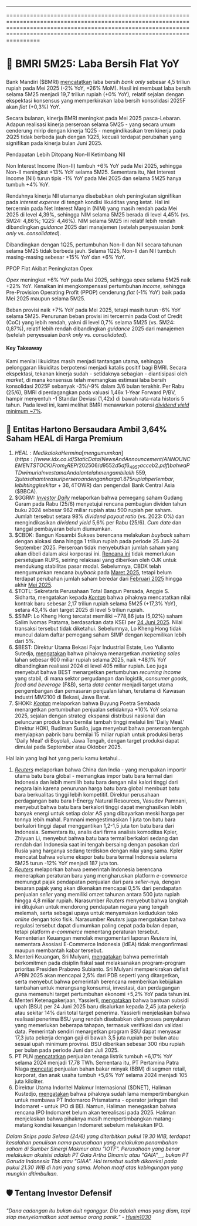 ---

==================================================================================================================================================================================================================================

# 🏦 BMRI 5M25: Laba Bersih Flat YoY

#####

#####

Bank Mandiri ($BMRI) [mencatatkan](https://www.bankmandiri.co.id/documents/38265486/0/05+IR+Mei+2025+-+Format+New+SE+OJK+%281%29.pdf/0b9f2f38-aceb-0c1e-df07-c834b1ad284d?t=1750761905963) laba bersih _bank only_ sebesar 4,5 triliun rupiah pada Mei 2025 (\-2% YoY, +26% MoM). Hasil ini membuat laba bersih selama 5M25 menjadi 19,7 triliun rupiah (+0% YoY), relatif sejalan dengan ekspektasi konsensus yang memperkirakan laba bersih konsolidasi 2025F akan _flat_ (+0,3%) YoY.

Secara bulanan, kinerja BMRI meningkat pada Mei 2025 pasca-Lebaran. Adapun realisasi kinerja perseroan selama 5M25 - yang secara umum cenderung mirip dengan kinerja 1Q25 - mengindikasikan tren kinerja pada 2Q25 tidak berbeda jauh dengan 1Q25, kecuali terdapat perubahan yang signifikan pada kinerja bulan Juni 2025.

Pendapatan Lebih Ditopang Non-II Ketimbang NII

Non Interest Income (Non-II) tumbuh +6% YoY pada Mei 2025, sehingga Non-II meningkat +13% YoY selama 5M25. Sementara itu, Net Interest Income (NII) turun tipis -1% YoY pada Mei 2025 dan selama 5M25 hanya tumbuh +4% YoY.

Rendahnya kinerja NII utamanya disebabkan oleh peningkatan signifikan pada _interest expense_ di tengah kondisi likuiditas yang ketat. Hal ini tercermin pada Net Interest Margin (NIM) yang masih rendah pada Mei 2025 di level 4,39%, sehingga NIM selama 5M25 berada di level 4,45% (vs. 5M24: 4,86%; 1Q25: 4,46%). NIM selama 5M25 ini relatif lebih rendah dibandingkan _guidance_ 2025 dari manajemen (setelah penyesuaian _bank only_ vs. _consolidated_).

Dibandingkan dengan 1Q25, pertumbuhan Non-II dan NII secara tahunan selama 5M25 tidak berbeda jauh. Selama 1Q25, Non-II dan NII tumbuh masing-masing sebesar +15% YoY dan +6% YoY.

PPOP Flat Akibat Peningkatan Opex

_Opex_ meningkat +6% YoY pada Mei 2025, sehingga _opex_ selama 5M25 naik +22% YoY. Kenaikan ini mengkompensasi pertumbuhan _income_, sehingga Pre-Provision Operating Profit (PPOP) cenderung _flat_ (-1% YoY) baik pada Mei 2025 maupun selama 5M25.

Beban provisi naik +7% YoY pada Mei 2025, tetapi masih turun -6% YoY selama 5M25. Penurunan beban provisi ini tercermin pada Cost of Credit (CoC) yang lebih rendah, yakni di level 0,7% selama 5M25 (vs. 5M24: 0,87%), relatif lebih rendah dibandingkan _guidance_ 2025 dari manajemen (setelah penyesuaian _bank only_ vs. _consolidated_).

#### Key Takeaway

Kami menilai likuiditas masih menjadi tantangan utama, sehingga pelonggaran likuiditas berpotensi menjadi katalis positif bagi BMRI. Secara ekspektasi, tekanan kinerja sudah - setidaknya sebagian - diantisipasi oleh _market_, di mana konsensus telah memangkas estimasi laba bersih konsolidasi 2025F sebanyak -3%/-9% dalam 3/6 bulan terakhir. Per Rabu (25/6), BMRI diperdagangkan pada valuasi 1,46x 1-Year Forward P/BV, hampir menyentuh -1 Standar Deviasi (1,42x) di bawah rata-rata historis 5 tahun. Pada level ini, kami melihat BMRI menawarkan potensi _[dividend yield](https://stockbit.com/post/18961657)_ [minimum ~7%](https://stockbit.com/post/18961657).

## 🤝 Entitas Hartono Bersaudara Ambil 3,64% Saham HEAL di Harga Premium

1.  $HEAL: Medikaloka Hermina [mengumumkan](https://www.idx.co.id/StaticData/NewsAndAnnouncement/ANNOUNCEMENTSTOCK/From_EREP/202506/d9552d5df6_4957acceb2.pdf) bahwa PT Dwimuria Investama Andalan telah mengambil alih ~559,2 juta saham treasuri perseroan dengan harga 1.875 rupiah per lembar, lebih tinggi sekitar +36,4% dibandingkan harga saham HEAL pada Rabu (25/6). Jumlah saham treasuri tersebut setara 3,64% porsi kepemilikan dan setelah transaksi ini, HEAL tidak memiliki saham treasuri. PT Dwimuria Investama Andalan dimiliki oleh Hartono bersaudara, yakni Robert Budi Hartono dan Michael Bambang Hartono, di mana perusahaan tersebut juga merupakan pemegang saham Sarana Menara Nusantara ($TOWR) dan pengendali Bank Central Asia ($BBCA).
2.  $GGRM: _[Investor Daily](https://investor.id/market/401505/gudang-garam-ggrm-ketok-dividen-segini-per-sahamnya)_ melaporkan bahwa pemegang saham Gudang Garam pada Rabu (25/6) menyetujui rencana pembagian dividen tahun buku 2024 sebesar 962 miliar rupiah atau 500 rupiah per saham. Jumlah tersebut setara 98% _dividend payout ratio_ (vs. 2023: 0%) dan mengindikasikan _dividend yield_ 5,6% per Rabu (25/6). _Cum date_ dan tanggal pembayaran belum diumumkan.
3.  $CBDK: Bangun Kosambi Sukses berencana melakukan _buyback_ saham dengan alokasi dana hingga 1 triliun rupiah pada periode 25 Juni-24 September 2025. Perseroan tidak menyebutkan jumlah saham yang akan dibeli dalam aksi korporasi ini. [Rencana ini](https://www.idx.co.id/StaticData/NewsAndAnnouncement/ANNOUNCEMENTSTOCK/From_EREP/202506/d44f258317_6b661c5f82.pdf) tidak memerlukan persetujuan RUPS, seiring relaksasi yang diberikan oleh OJK untuk mendukung stabilitas pasar modal. Sebelumnya, CBDK telah mengumumkan rencana _buyback_ pada [Maret 2025](https://snips.stockbit.com/snips-terbaru/kompilasi-kinerja-emiten-2024-part-1#:~:text=%24CBDK%3A%C2%A0Bangun,stabilitas%20pasar%20modal.), tetapi belum terdapat perubahan jumlah saham beredar dari [Februari 2025](https://www.idx.co.id/StaticData/NewsAndAnnouncement/ANNOUNCEMENTSTOCK/From_EREP/202503/9a9d477faf_30a9e5db5d.pdf) hingga akhir [Mei 2025](https://www.idx.co.id/StaticData/NewsAndAnnouncement/ANNOUNCEMENTSTOCK/From_EREP/202506/35060e94fc_454162c362.pdf).
4.  $TOTL: Sekretaris Perusahaan Total Bangun Persada, Anggie S. Sidharta, mengatakan kepada _[Kontan](https://investasi.kontan.co.id/news/total-bangun-persada-totl-raup-kontrak-baru-rp-217-triliun-hingga-mei-2025)_ bahwa pihaknya mencatatkan nilai kontrak baru sebesar 2,17 triliun rupiah selama 5M25 (+17,3% YoY), setara 43,4% dari target 2025 di level 5 triliun rupiah.
5.  $SIMP: Lo Kheng Hong tercatat memiliki ~778,86 juta (5,02%) saham Salim Ivomas Pratama, berdasarkan data KSEI per [24 Juni 2025](https://www.idx.co.id/StaticData/NewsAndAnnouncement/ANNOUNCEMENTSTOCK/From_EREP/202506/4c726feb27_8ad86371d4.pdf). Nilai transaksi tersebut tidak diketahui. Sebelumnya, Lo Kheng Hong tidak muncul dalam daftar pemegang saham SIMP dengan kepemilikan lebih dari 5%.
6.  $BEST: Direktur Utama Bekasi Fajar Industrial Estate, Leo Yulianto Sutedja, [mengatakan](https://investor.id/market/401413/bekasi-fajar-targetkan-marketing-sales-rp-600-miliar#goog_rewarded) bahwa pihaknya menargetkan _marketing sales_ lahan sebesar 600 miliar rupiah selama 2025, naik +48,1% YoY dibandingkan realisasi 2024 di level 405 miliar rupiah. Leo juga menyebut bahwa BEST menargetkan pertumbuhan _recurring income_ yang stabil, di mana sektor pergudangan dan logistik, _consumer goods_, _food and beverage_ (F&B), serta _data center_ menjadi target utama pengembangan dan pemasaran penjualan lahan, terutama di Kawasan Industri MM2100 di Bekasi, Jawa Barat.
7.  $HOKI: _[Kontan](https://industri.kontan.co.id/news/buyung-poetra-hoki-targetkan-pertumbuhan-penjualan-10-pada-2025-ini-strateginya)_ melaporkan bahwa Buyung Poetra Sembada menargetkan pertumbuhan penjualan setidaknya +10% YoY selama 2025, sejalan dengan strategi ekspansi distribusi nasional dan peluncuran produk baru bernilai tambah tinggi melalui lini 'Daily Meal.' Direktur HOKI, Budiman Susilo, juga menyebut bahwa perseroan tengah menyiapkan pabrik baru bernilai 15 miliar rupiah untuk produksi beras 'Daily Meal' di Boyolali, Jawa Tengah, dengan target produksi dapat dimulai pada September atau Oktober 2025.

Hal lain yang lagi hot yang perlu kamu ketahui...

1.  _[Reuters](https://www.reuters.com/business/energy/china-india-shift-higher-grade-coal-cut-indonesian-imports-2025-06-25/)_ melaporkan bahwa China dan India - yang merupakan importir utama batu bara global - memangkas impor batu bara termal dari Indonesia dan lebih memilih batu bara dengan nilai kalori tinggi dari negara lain karena penurunan harga batu bara global membuat batu bara berkualitas tinggi lebih kompetitif. Direktur perusahaan perdagangan batu bara I-Energy Natural Resources, Vasudev Pamnani, menyebut bahwa batu bara berkalori tinggi dapat menghasilkan lebih banyak energi untuk setiap dolar AS yang dibayarkan meski harga per tonnya lebih mahal. Pamnani mengestimasikan 1 juta ton batu bara berkalori tinggi dapat menggantikan 1,2-1,5 juta ton batu bara dari Indonesia. Sementara itu, analis dari firma analisis komoditas Kpler, Zhiyuan Li, menyebut bahwa batu bara termal berkalori sedang dan rendah dari Indonesia saat ini tengah bersaing dengan pasokan dari Rusia yang harganya sedang terdiskon dengan nilai yang sama. Kpler mencatat bahwa volume ekspor batu bara termal Indonesia selama 5M25 turun -12% YoY menjadi 187 juta ton.
2.  _[Reuters](https://www.reuters.com/markets/emerging/indonesia-make-e-commerce-firms-collect-tax-sellers-sales-sources-say-2025-06-24/)_ melaporkan bahwa pemerintah Indonesia berencana menerapkan peraturan baru yang mengharuskan platform _e-commerce_ memungut pajak pendapatan penjualan dari para _seller_-nya, dengan besaran pajak yang akan dikenakan mencapai 0,5% dari pendapatan penjualan _seller_ yang memiliki omzet tahunan antara 500 juta rupiah hingga 4,8 miliar rupiah. Narasumber _Reuters_ menyebut bahwa langkah ini ditujukan untuk mendorong pendapatan negara yang tengah melemah, serta sebagai upaya untuk menyamakan kedudukan toko _online_ dengan toko fisik. Narasumber _Reuters_ juga mengatakan bahwa regulasi tersebut dapat diumumkan paling cepat pada bulan depan, tetapi platform _e-commerce_ menentang peraturan tersebut. Kementerian Keuangan menolak mengomentari laporan _Reuters_ ini, sementara Asosiasi E-Commerce Indonesia (idEA) tidak mengonfirmasi maupun membantah kabar tersebut.
3.  Menteri Keuangan, Sri Mulyani, [mengatakan](https://www.bloomberg.com/news/articles/2025-06-25/indonesia-on-track-to-keep-modest-budget-deficit-indrawati-says) bahwa pemerintah berkomitmen pada disiplin fiskal saat melaksanakan program-program prioritas Presiden Prabowo Subianto. Sri Mulyani memperkirakan defisit APBN 2025 akan mencapai 2,5% dari PDB seperti yang ditargetkan, serta menyebut bahwa pemerintah berencana memberikan kebijakan tambahan untuk merangsang konsumsi, investasi, dan perdagangan guna memenuhi target pertumbuhan ekonomi +5,2% YoY pada tahun ini.
4.  Menteri Ketenagakerjaan, Yassierli, [mengatakan](https://epaper.kontan.co.id/mobile/harian/2025/06/25) bahwa bantuan subsidi upah (BSU) per 24 Juni 2025 baru disalurkan kepada 2,45 juta pekerja atau sekitar 14% dari total target penerima. Yassierli menjelaskan bahwa realisasi penerima BSU yang rendah disebabkan oleh proses penyaluran yang memerlukan beberapa tahapan, termasuk verifikasi dan validasi data. Pemerintah sendiri menargetkan program BSU dapat menyasar 17,3 juta pekerja dengan gaji di bawah 3,5 juta rupiah per bulan atau sesuai upah minimum provinsi. BSU diberikan sebesar 300 ribu rupiah per bulan pada periode Juni dan Juli 2025.
5.  PT PLN [mencatatkan](https://www.bloombergtechnoz.com/detail-news/74983/pln-bukukan-pertumbuhan-penjualan-listrik-6-17-di-2024) penjualan tenaga listrik tumbuh +6,17% YoY selama 2024 menjadi 17,78 TWh. Sementara itu, PT Pertamina Patra Niaga [mencatat](https://ekonomi.bisnis.com/read/20250624/44/1887601/penjualan-bbm-pertamina-naik-jadi-105-juta-kl-sepanjang-2024) penjualan bahan bakar minyak (BBM) di segmen retail, korporat, dan anak usaha tumbuh +5,6% YoY selama 2024 menjadi 105 juta kiloliter.
6.  Direktur Utama Indoritel Makmur Internasional ($DNET), Haliman Kustedjo, [mengatakan](https://market.bisnis.com/read/20250625/192/1888020/bos-indoritel-dnet-bicara-peluang-ipo-indomaret) bahwa pihaknya sudah lama mempertimbangkan untuk membawa PT Indomarco Prismatama - operator jaringan ritel Indomaret - untuk IPO di BEI. Namun, Haliman menegaskan bahwa rencana IPO Indomaret belum akan terealisasi pada 2025. Haliman menjelaskan bahwa pihaknya masih mempertimbangkan matang-matang kondisi keuangan Indomaret sebelum melakukan IPO.

_Dalam Snips pada Selasa (24/6) yang diterbitkan pukul 19.30 WIB, terdapat kesalahan penulisan nama perusahaan yang melakukan penambahan saham di Sumber Sinergi Makmur atau "IOTF". Perusahaan yang benar melakukan akuisisi adalah_ _PT Gaia Artha Dinamic atau "GAIA"\_\_, bukan PT Garuda Indonesia Tbk atau "GIAA". Hal tersebut sudah dikoreksi pada pukul 21.30 WIB di hari yang sama. Mohon maaf atas kebingungan yang mungkin ditimbulkan._

## 🛡️ Tentang Investor Defensif

###### _"Dana cadangan itu bukan duit nganggur. Dia adalah emas yang diam, tapi siap menyelamatkan saat semua orang panik." -_ _[Husin1030](https://stockbit.com/husin1030)_

#####
